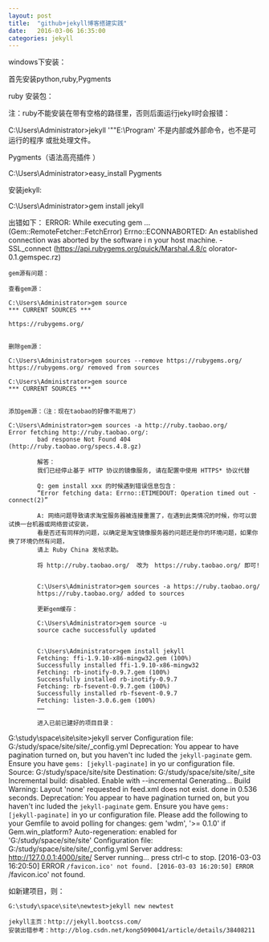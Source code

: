 ```yaml
---
layout: post
title:  "github+jekyll博客搭建实践"
date:   2016-03-06 16:35:00
categories: jekyll 
---
```


windows下安装：

首先安装python,ruby,Pygments

ruby 安装包：

注：ruby不能安装在带有空格的路径里，否则后面运行jekyll时会报错：

C:\Users\Administrator>jekyll
'""E:\Program' 不是内部或外部命令，也不是可运行的程序
或批处理文件。

Pygments（语法高亮插件 ）

C:\Users\Administrator>easy_install Pygments

安装jekyll:

C:\Users\Administrator>gem install jekyll

出错如下：
ERROR:  While executing gem ... (Gem::RemoteFetcher::FetchError)
    Errno::ECONNABORTED: An established connection was aborted by the software i
    n your host machine. - SSL_connect (https://api.rubygems.org/quick/Marshal.4.8/c
    olorator-0.1.gemspec.rz)



    gem源有问题：

    查看gem源：

    C:\Users\Administrator>gem source
    *** CURRENT SOURCES ***

    https://rubygems.org/


    删除gem源：

    C:\Users\Administrator>gem sources --remove https://rubygems.org/
    https://rubygems.org/ removed from sources

    C:\Users\Administrator>gem source
    *** CURRENT SOURCES ***


    添加gem源：（注：现在taobao的好像不能用了）

    C:\Users\Administrator>gem sources -a http://ruby.taobao.org/
    Error fetching http://ruby.taobao.org/:
            bad response Not Found 404 (http://ruby.taobao.org/specs.4.8.gz)

            解答：
            我们已经停止基于 HTTP 协议的镜像服务, 请在配置中使用 HTTPS* 协议代替

            Q: gem install xxx 的时候遇到错误信息包含：
            “Error fetching data: Errno::ETIMEDOUT: Operation timed out - connect(2)”

            A: 网络问题导致请求淘宝服务器被连接重置了，在遇到此类情况的时候，你可以尝试换一台机器或网络尝试安装，
            看是否还有同样的问题，以确定是淘宝镜像服务器的问题还是你的环境问题，如果你换了环境仍然有问题，
            请上 Ruby China 发帖求助。

            将 http://ruby.taobao.org/  改为　https://ruby.taobao.org/ 即可!


            C:\Users\Administrator>gem sources -a https://ruby.taobao.org/
            https://ruby.taobao.org/ added to sources

            更新gem缓存：

            C:\Users\Administrator>gem source -u
            source cache successfully updated


            C:\Users\Administrator>gem install jekyll
            Fetching: ffi-1.9.10-x86-mingw32.gem (100%)
            Successfully installed ffi-1.9.10-x86-mingw32
            Fetching: rb-inotify-0.9.7.gem (100%)
            Successfully installed rb-inotify-0.9.7
            Fetching: rb-fsevent-0.9.7.gem (100%)
            Successfully installed rb-fsevent-0.9.7
            Fetching: listen-3.0.6.gem (100%)
            ……

            进入已前已建好的项目目录：


G:\study\space\site\site>jekyll server
   Configuration file: G:/study/space/site/site/_config.yml
   Deprecation: You appear to have pagination turned on, but you haven't inc
   luded the `jekyll-paginate` gem. Ensure you have `gems: [jekyll-paginate]` in yo
   ur configuration file.
   Source: G:/study/space/site/site
   Destination: G:/study/space/site/site/_site
   Incremental build: disabled. Enable with --incremental
   Generating...
   Build Warning: Layout 'none' requested in feed.xml does not exist.
   done in 0.536 seconds.
   Deprecation: You appear to have pagination turned on, but you haven't inc
   luded the `jekyll-paginate` gem. Ensure you have `gems: [jekyll-paginate]` in yo
   ur configuration file.
   Please add the following to your Gemfile to avoid polling for changes:
   gem 'wdm', '>= 0.1.0' if Gem.win_platform?
   Auto-regeneration: enabled for 'G:/study/space/site/site'
   Configuration file: G:/study/space/site/site/_config.yml
   Server address: http://127.0.0.1:4000/site/
   Server running... press ctrl-c to stop.
   [2016-03-03 16:20:50] ERROR `/favicon.ico' not found.
   [2016-03-03 16:20:50] ERROR `/favicon.ico' not found.

   如新建项目，则：

    G:\study\space\site\newtest>jekyll new newtest

    jekyll主页：http://jekyll.bootcss.com/
    安装出错参考：http://blog.csdn.net/kong5090041/article/details/38408211



